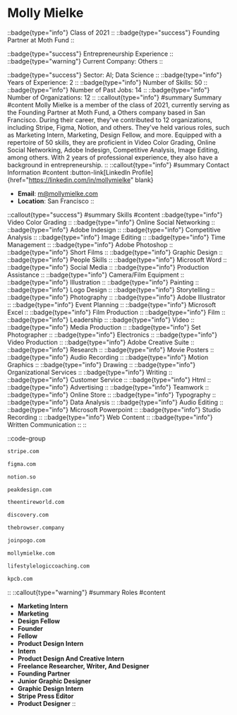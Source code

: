 # Molly Mielke
::badge{type="info"}
Class of 2021
::
::badge{type="success"}
Founding Partner at Moth Fund
::

::badge{type="success"}
Entrepreneurship Experience
::
::badge{type="warning"}
Current Company: Others
::

::badge{type="success"}
Sector: AI; Data Science
::
::badge{type="info"}
Years of Experience: 2
::
::badge{type="info"}
Number of Skills: 50
::
::badge{type="info"}
Number of Past Jobs: 14
::
::badge{type="info"}
Number of Organizations: 12
::
::callout{type="info"}
#summary
Summary
#content
Molly Mielke is a member of the class of 2021, currently serving as the Founding Partner at Moth Fund, a Others company based in San Francisco. During their career, they've contributed to 12 organizations, including Stripe, Figma, Notion, and others. They've held various roles, such as Marketing Intern, Marketing, Design Fellow, and more. Equipped with a repertoire of 50 skills, they are proficient in Video Color Grading, Online Social Networking, Adobe Indesign, Competitive Analysis, Image Editing, among others.  With 2 years of professional experience, they also have a background in entrepreneurship.
::
::callout{type="info"}
#summary
Contact Information
#content
:button-link[LinkedIn Profile]{href="https://linkedin.com/in/mollymielke" blank}
- **Email**: m@mollymielke.com
- **Location**: San Francisco
::

::callout{type="success"}
#summary
Skills
#content
::badge{type="info"}
Video Color Grading
::
::badge{type="info"}
Online Social Networking
::
::badge{type="info"}
Adobe Indesign
::
::badge{type="info"}
Competitive Analysis
::
::badge{type="info"}
Image Editing
::
::badge{type="info"}
Time Management
::
::badge{type="info"}
Adobe Photoshop
::
::badge{type="info"}
Short Films
::
::badge{type="info"}
Graphic Design
::
::badge{type="info"}
People Skills
::
::badge{type="info"}
Microsoft Word
::
::badge{type="info"}
Social Media
::
::badge{type="info"}
Production Assistance
::
::badge{type="info"}
Camera/Film Equipment
::
::badge{type="info"}
Illustration
::
::badge{type="info"}
Painting
::
::badge{type="info"}
Logo Design
::
::badge{type="info"}
Storytelling
::
::badge{type="info"}
Photography
::
::badge{type="info"}
Adobe Illustrator
::
::badge{type="info"}
Event Planning
::
::badge{type="info"}
Microsoft Excel
::
::badge{type="info"}
Film Production
::
::badge{type="info"}
Film
::
::badge{type="info"}
Leadership
::
::badge{type="info"}
Video
::
::badge{type="info"}
Media Production
::
::badge{type="info"}
Set Photographer
::
::badge{type="info"}
Electronics
::
::badge{type="info"}
Video Production
::
::badge{type="info"}
Adobe Creative Suite
::
::badge{type="info"}
Research
::
::badge{type="info"}
Movie Posters
::
::badge{type="info"}
Audio Recording
::
::badge{type="info"}
Motion Graphics
::
::badge{type="info"}
Drawing
::
::badge{type="info"}
Organizational Services
::
::badge{type="info"}
Writing
::
::badge{type="info"}
Customer Service
::
::badge{type="info"}
Html
::
::badge{type="info"}
Advertising
::
::badge{type="info"}
Teamwork
::
::badge{type="info"}
Online Store
::
::badge{type="info"}
Typography
::
::badge{type="info"}
Data Analysis
::
::badge{type="info"}
Audio Editing
::
::badge{type="info"}
Microsoft Powerpoint
::
::badge{type="info"}
Studio Recording
::
::badge{type="info"}
Web Content
::
::badge{type="info"}
Written Communication
::
::

::code-group
```bash [Stripe]
stripe.com
```
```bash [Figma]
figma.com
```
```bash [Notion]
notion.so
```
```bash [Peak Design]
peakdesign.com
```
```bash [Entireworld]
theentireworld.com
```
```bash [Discovery]
discovery.com
```
```bash [The Browser Company]
thebrowser.company
```
```bash [Pogo]
joinpogo.com
```
```bash [Molly Mielke]
mollymielke.com
```
```bash [Mindset Like A Mother]
lifestylelogiccoaching.com
```
```bash [Kleiner Perkins Caufield & Byers]
kpcb.com
```
::
::callout{type="warning"}
#summary
Roles
#content
- **Marketing Intern**
- **Marketing**
- **Design Fellow**
- **Founder**
- **Fellow**
- **Product Design Intern**
- **Intern**
- **Product Design And Creative Intern**
- **Freelance Researcher, Writer, And Designer**
- **Founding Partner**
- **Junior Graphic Designer**
- **Graphic Design Intern**
- **Stripe Press Editor**
- **Product Designer**
::

